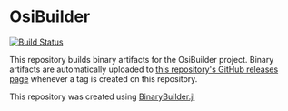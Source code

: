 # OsiBuilder

[![Build Status](https://travis-ci.org/juan-pablo-vielma/OsiBuilder.svg?branch=master)](https://travis-ci.org/juan-pablo-vielma/OsiBuilder)

This repository builds binary artifacts for the OsiBuilder project. Binary artifacts are automatically uploaded to
[this repository's GitHub releases page](https://github.com/juan-pablo-vielma/OsiBuilder/releases) whenever a tag is created
on this repository.

This repository was created using [BinaryBuilder.jl](https://github.com/JuliaPackaging/BinaryBuilder.jl)
